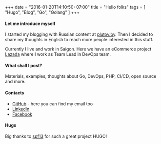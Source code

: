+++
date = "2016-01-20T14:10:50+07:00"
title = "Hello folks"
tags = [ "Hugo", "Blog", "Go", "Golang" ]
+++
#### Let me introduce myself
I started my blogging with Russian content at [plutov.by](http://plutov.by "plutov.by"). Then I decided to share my thoughts in English to reach more people interested in this stuff.
<!--more-->
Currently I live and work in Saigon. Here we have an eCommerce project [Lazada](https://lazada.com "lazada.com") where I work as Team Lead in DevOps team.

#### What shall I post?
Materials, examples, thoughts about Go, DevOps, PHP, CI/CD, open source and more.

#### Contacts

* [GitHub](http://github.com/plutov "GitHub") - here you can find my email too
* [LinkedIn](https://www.linkedin.com/in/pltvs "LinkedIn")
* [Facebook](https://www.facebook.com/aplutov "Facebook")

#### Hugo

Big thanks to [spf13](https://github.com/spf13 "spf13") for such a great project HUGO!
